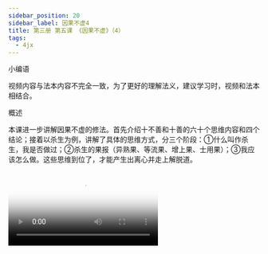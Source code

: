 ```yaml
---
sidebar_position: 20
sidebar_label: 因果不虚4
title: 第三册 第五课 《因果不虚》（4）
tags:
  - 4jx
---
```

   小编语 

视频内容与法本内容不完全一致，为了更好的理解法义，建议学习时，视频和法本相结合。

概述


本课进一步讲解因果不虚的修法。首先介绍十不善和十善的六十个思维内容和四个结论；接着以杀生为例，讲解了具体的思维方式，分三个阶段：①什么叫作杀生，我是否做过；②杀生的果报（异熟果、等流果、增上果、士用果）；③我应该怎么做。这些思维到位了，才能产生出离心并走上解脱道。






<video id='hdvplayer' poster='/img/lamp-hope.png' controls src='https://s3.ap-northeast-1.wasabisys.com/hdcx/jmy/%e6%85%a7%e7%81%af%e7%a6%85%e4%bf%ae%e8%af%be/%e6%85%a7%e7%81%af%e7%a6%85%e4%bf%ae%e8%af%be%e7%ac%ac%e4%b8%89%e5%86%8c/05-4%20%e6%85%a7%e7%81%af%e7%a6%85%e4%bf%ae%e8%af%be16%20%e5%9b%a0%e6%9e%9c%e4%b8%8d%e8%99%9a4.mp4' />


 本课相关链接 

●  本课视频在“慧灯之光“网站地址链接为：

https://www.huidengzhiguang.com/index.php/huideng-jiangtang/2016-07-21-09-15-04/2017-01-20-04-20-16/1752-l16134



●  本课文字在线阅读地址链接为：

https://www.huidengzhiguang.com/index.php/huideng-zhiguang/huideng-zhiguang-2/166-a00025



●  本课电子书下载地址链接为：

https://d.huidengzhiguang.com/?id=F00025



●  本课有声书下载地址链接为：

https://d.huidengzhiguang.com/?id=B00025